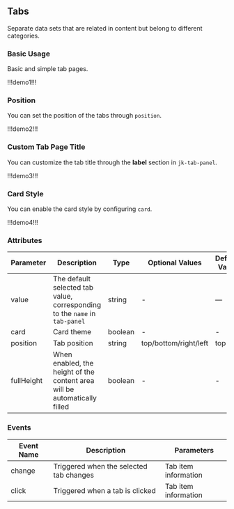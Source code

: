 ## Tabs

Separate data sets that are related in content but belong to different categories.

### Basic Usage

Basic and simple tab pages.

!!!demo1!!!

### Position

You can set the position of the tabs through `position`.

!!!demo2!!!

### Custom Tab Page Title

You can customize the tab title through the **label** section in `jk-tab-panel`.

!!!demo3!!!

### Card Style

You can enable the card style by configuring `card`.

!!!demo4!!!

### Attributes

| Parameter  | Description                                                                | Type    | Optional Values       | Default Value |
| ---------- | -------------------------------------------------------------------------- | ------- | --------------------- | ------------- |
| value      | The default selected tab value, corresponding to the `name` in `tab-panel` | string  | -                     | —             |
| card       | Card theme                                                                 | boolean | -                     | -             |
| position   | Tab position                                                               | string  | top/bottom/right/left | top           |
| fullHeight | When enabled, the height of the content area will be automatically filled  | boolean | -                     | -             |

### Events

| Event Name | Description                             | Parameters           |
| ---------- | --------------------------------------- | -------------------- |
| change     | Triggered when the selected tab changes | Tab item information |
| click      | Triggered when a tab is clicked         | Tab item information |

